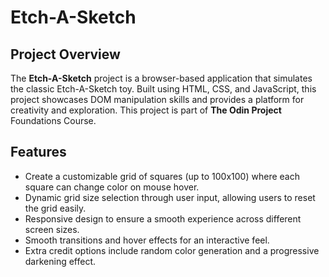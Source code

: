 # Etch-A-Sketch

## Project Overview

The **Etch-A-Sketch** project is a browser-based application that simulates the classic Etch-A-Sketch toy. Built using HTML, CSS, and JavaScript, this project showcases DOM manipulation skills and provides a platform for creativity and exploration. This project is part of **The Odin Project** Foundations Course.

## Features

- Create a customizable grid of squares (up to 100x100) where each square can change color on mouse hover.
- Dynamic grid size selection through user input, allowing users to reset the grid easily.
- Responsive design to ensure a smooth experience across different screen sizes.
- Smooth transitions and hover effects for an interactive feel.
- Extra credit options include random color generation and a progressive darkening effect.
